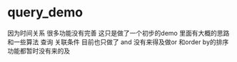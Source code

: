 # query_demo

因为时间关系 很多功能没有完善 
这只是做了一个初步的demo  里面有大概的思路和一些算法
查询 关联条件 目前也只做了 and  没有来得及做or 和order by的排序功能都暂时没有来的及
